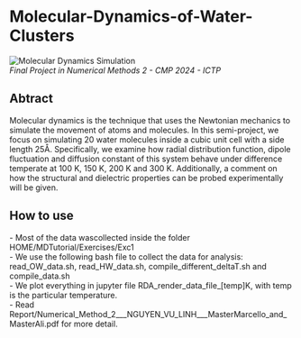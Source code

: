 # Molecular-Dynamics-of-Water-Clusters
![Molecular Dynamics Simulation](https://img.shields.io/badge/Simulation-Molecular%20Dynamics-blue)  
*Final Project in Numerical Methods 2 - CMP 2024 - ICTP*

<h2> Abtract </h2>
Molecular dynamics is the technique that uses the Newtonian mechanics to simulate the movement of atoms and molecules. In this semi-project, we focus on simulating 20 water molecules inside a cubic unit cell with a side length 25&#197;. Specifically, we examine how radial distribution function, dipole fluctuation and diffusion constant of this system behave under difference temperate at 100 K, 150 K, 200 K and 300 K. Additionally, a comment on how the structural and dielectric properties can be probed experimentally will be given.

<h2> How to use </h2>
- Most of the data wascollected inside the folder HOME/MDTutorial/Exercises/Exc1  <br>
- We use the following bash file to collect the data for analysis: read_OW_data.sh, read_HW_data.sh, compile_different_deltaT.sh and compile_data.sh <br>
- We plot everything in jupyter file RDA_render_data_file_[temp]K, with temp is the particular temperature. <br>
- Read Report/Numerical_Method_2___NGUYEN_VU_LINH___MasterMarcello_and_MasterAli.pdf for more detail.
